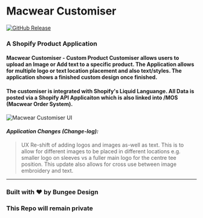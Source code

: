 # Macwear Customiser

[![GitHub Release](https://github.com/BungeeDesign/MacwearCustomiser/tree/v1.0.0.svg)]()

### A Shopify Product Application

#### Macwear Customiser - Custom Product Customiser allows users to upload an Image or Add text to a specific product. The Application allows for multiple logo or text location placement and also text/styles. The application shows a finished custom design once finished. 

#### The customiser is integrated with Shopify's Liquid Languange. All Data is posted via a Shopify API Applicaiton which is also linked into /MOS (Macwear Order System).

![Macwear Customiser UI](https://cdn.shopify.com/s/files/1/0012/4583/9385/files/Isometric_Perspective_Mock-Up_1024x1024.png?v=1530066301 "Macwear Customiser V1")

#### _Application Changes (Change-log):_

> UX Re-shift of adding logos and images as-well as text. This is to allow for different images to be placed in different locations e.g. smaller logo on sleeves vs a fuller main logo for the centre tee position. This update also allows for cross use between image embroidery and text.

___

### Built with ❤ by Bungee Design
### This Repo will remain private